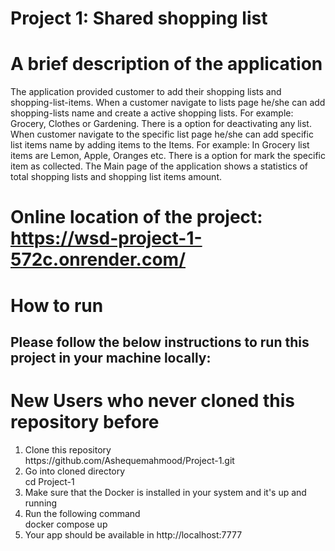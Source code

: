 # Project 1: Shared shopping list
# A brief description of the application
The application provided customer to add their shopping lists and shopping-list-items. When a customer navigate to lists page he/she can add shopping-lists name and create a active shopping lists. For example: Grocery, Clothes or Gardening. There is a option for deactivating any list. When customer navigate to the specific list page he/she can add specific list items name by adding items to the Items. For example: In Grocery list items are Lemon, Apple, Oranges etc. There is a option for mark the specific item as collected. The Main page of the application shows a statistics of total shopping lists and shopping list items amount. 

# Online location of the project: https://wsd-project-1-572c.onrender.com/

<h1>How to run</h1>
<h2>Please follow the below instructions to run this project in your machine locally:</h2>
<h1>New Users who never cloned this repository before</h1>
<ol>
  <li>Clone this repository</li>
  https://github.com/Ashequemahmood/Project-1.git
  <li>Go into cloned directory</li>
  cd Project-1
  <li>Make sure that the Docker is installed in your system and it's up and running</li>
  <li>Run the following command</li>
  docker compose up
  <li>Your app should be available in http://localhost:7777</li>
</ol>



